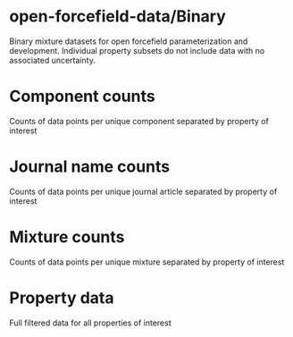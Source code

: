 # open-forcefield-data/Binary
Binary mixture datasets for open forcefield parameterization and development. Individual property subsets do not include data with no associated uncertainty.

# Component counts
Counts of data points per unique component separated by property of interest

# Journal name counts
Counts of data points per unique journal article separated by property of interest

# Mixture counts
Counts of data points per unique mixture separated by property of interest

# Property data
Full filtered data for all properties of interest
